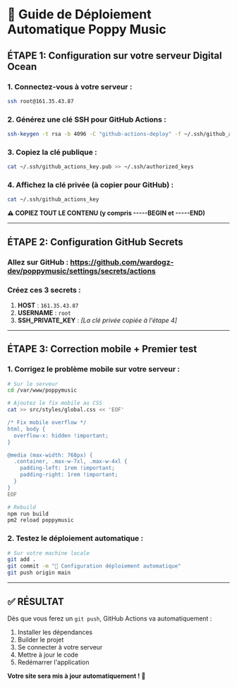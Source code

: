 # 🚀 Guide de Déploiement Automatique Poppy Music

## ÉTAPE 1: Configuration sur votre serveur Digital Ocean

### 1. Connectez-vous à votre serveur :
```bash
ssh root@161.35.43.87
```

### 2. Générez une clé SSH pour GitHub Actions :
```bash
ssh-keygen -t rsa -b 4096 -C "github-actions-deploy" -f ~/.ssh/github_actions_key -N ""
```

### 3. Copiez la clé publique :
```bash
cat ~/.ssh/github_actions_key.pub >> ~/.ssh/authorized_keys
```

### 4. Affichez la clé privée (à copier pour GitHub) :
```bash
cat ~/.ssh/github_actions_key
```
**⚠️ COPIEZ TOUT LE CONTENU (y compris -----BEGIN et -----END)**

---

## ÉTAPE 2: Configuration GitHub Secrets

### Allez sur GitHub : https://github.com/wardogz-dev/poppymusic/settings/secrets/actions

### Créez ces 3 secrets :

1. **HOST** : `161.35.43.87`
2. **USERNAME** : `root`
3. **SSH_PRIVATE_KEY** : *[La clé privée copiée à l'étape 4]*

---

## ÉTAPE 3: Correction mobile + Premier test

### 1. Corrigez le problème mobile sur votre serveur :
```bash
# Sur le serveur
cd /var/www/poppymusic

# Ajoutez le fix mobile au CSS
cat >> src/styles/global.css << 'EOF'

/* Fix mobile overflow */
html, body {
  overflow-x: hidden !important;
}

@media (max-width: 768px) {
  .container, .max-w-7xl, .max-w-4xl {
    padding-left: 1rem !important;
    padding-right: 1rem !important;
  }
}
EOF

# Rebuild
npm run build
pm2 reload poppymusic
```

### 2. Testez le déploiement automatique :
```bash
# Sur votre machine locale
git add .
git commit -m "🚀 Configuration déploiement automatique"
git push origin main
```

---

## ✅ RÉSULTAT

Dès que vous ferez un `git push`, GitHub Actions va automatiquement :
1. Installer les dépendances
2. Builder le projet  
3. Se connecter à votre serveur
4. Mettre à jour le code
5. Redémarrer l'application

**Votre site sera mis à jour automatiquement !** 🎉
